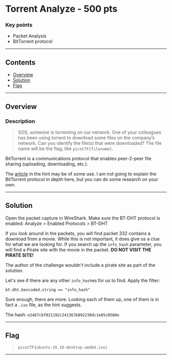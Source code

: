 # **Torrent Analyze - 500 pts**

### Key points

- Packet Analysis
- BitTorrent protocol

---

## **Contents**

- [Overview](#overview)
- [Solution](#solution)
- [Flag](#flag)

---

## Overview

### Description

> SOS, someone is torrenting on our network. One of your colleagues has been using torrent to download some files on the company’s network. Can you identify the file(s) that were downloaded? The file name will be the flag, like `picoCTF{filename}`.

BitTorrent is a communications protocol that enables peer-2-peer file sharing (uploading, downloading, etc.).

The [article](https://www.techworm.net/2017/03/seeds-peers-leechers-torrents-language.html) in the hint may be of some use. I am not going to explain the BitTorrent protocol in depth here, but you can do some research on your own.

---

## Solution

Open the packet capture in WireShark.
Make sure the BT-DHT protocol is enabled: Analyze > Enabled Protocols > BT-DHT

If you look around in the packets, you will find packet 332 contains a download from a movie. While this is not important, it does give us a clue for what we are looking for. If you search up the `info_hash` parameter, you will find a Pirate site with the movie in the packet. **DO NOT VISIT THE PIRATE SITE!**

The author of the challenge wouldn't include a pirate site as part of the solution.

Let's see if there are any other `info_hash`es for us to find. Apply the filter:

```
bt-dht.bencoded.string == "info_hash"
```

Sure enough, there are more. Looking each of them up, one of them is in fact a `.iso` file, as the hint suggests.

The hash: `e2467cbf021192c241367b892230dc1e05c0580e`

---

## Flag

> `picoCTF{ubuntu-19.10-desktop-amd64.iso}`

---
